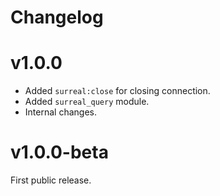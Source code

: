 # Changelog

# v1.0.0

- Added `surreal:close` for closing connection.
- Added `surreal_query` module.
- Internal changes.

# v1.0.0-beta

First public release.
